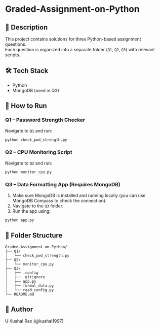 # Graded-Assignment-on-Python

## 📌 Description  
This project contains solutions for three Python-based assignment questions.  
Each question is organized into a separate folder (`Q1`, `Q2`, `Q3`) with relevant scripts.

## 🛠 Tech Stack  
- Python  
- MongoDB (used in Q3)

## 🚀 How to Run  

### Q1 – Password Strength Checker  
Navigate to `Q1` and run:  
```bash
python check_pwd_strength.py
```

### Q2 – CPU Monitoring Script  
Navigate to `Q2` and run:  
```bash
python monitor_cpu.py
```

### Q3 – Data Formatting App (Requires MongoDB)  
1. Make sure MongoDB is installed and running locally (you can use MongoDB Compass to check the connection).  
2. Navigate to the `Q3` folder.  
3. Run the app using:  
```bash
python app.py
```

## 📁 Folder Structure  
```
Graded-Assignment-on-Python/
├── Q1/
│   └── check_pwd_strength.py
├── Q2/
│   └── monitor_cpu.py
├── Q3/
│   ├── .config
│   ├── .gitignore
│   ├── app.py
│   ├── format_data.py
│   └── read_config.py
└── README.md
```

## 👤 Author  
U Kushal Rao (@kushal1997)
